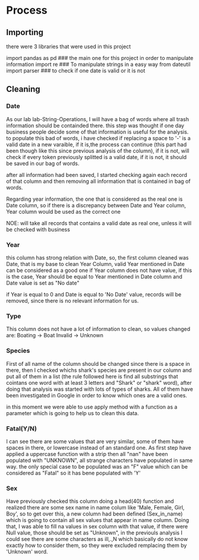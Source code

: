 
# Process

## Importing

there were 3 libraries that were used in this project 

import pandas as pd	 		### the main one for this project in order to manipulate information
import re 					### To manipulate strings in a easy way 
from dateutil import parser ### to check if one date is valid or it is not

## Cleaning

### Date

As our lab lab-String-Operations, I will have a bag of words where all trash information should be containded there. this step was thought if one day business people decide some of that information is useful for the analysis. to populate this bad of words, i have checked if replacing a space to '-' is a valid date in a new varaible, if it is,the process can continue (this part had been though like this since previous analysis of the column), if it is not, will check if every token previously splitted is a valid date, if it is not, it should be saved in our bag of words.

after all information had been saved, I started checking again each record of that column and then removing all information that is contained in bag of words.

Regarding year information, the one that is considered as the real one is Date column, so if there is a discrepancy between Date and Year column, Year column would be used as the correct one

NOE: will take all records that contains a valid date as real one, unless it will be checked with business

### Year

this column has strong relation with Date, so, the first column cleaned was Date, that is my base to clean Year Column, valid Year mentioned in Date can be considered as a good one if Year column does not have value, if this is the case, Year should be equal to Year mentioned in Date column and Date value is set as "No date"

if Year is equal to 0 and Date is equal to 'No Date' value, records will be removed, since there is no relevant information for us.

### Type

This column does not have a lot of information to clean, so values changed are:
	Boating -> Boat
	Invalid -> Unknown

### Species

First of all name of the column should be changed since there is a space in there, then I checked whichs shark's species are present in our column and put all of them in a list (the rule followed here is find all substrings that cointans one word with at least 3 letters and "Shark" or "shark" word), after doing that analysis was started with lots of types of sharks. All of them have been investigated in Google in order to know which ones are a valid ones.

in this moment we were able to use apply method with a function as a parameter which is going to help us to clean this data.

### Fatal(Y/N)

I can see there are some values that are very similar, some of them have spaces in there, or lowercase instead of an standard one. As first step have applied a uppercase function with a strip then all "nan" have been populated with "UNKNOWN", all strange characters have populated in same way. the only special case to be populated was an "F" value which can be considered as "Fatal" so it has bene populated with 'Y'

### Sex

Have previously checked this column doing a head(40) function and realized there are some sex name in name colum like 'Male, Female, Girl, Boy', so to get over this, a new column had been defined (Sex_in_name) which is going to contain all sex values that appear in name column. Doing that, I was able to fill na values in sex column with that value, if there were Null value, those should be set as "Unknown", in the previouls analysis I could see there are some characters as ill,.,N which basically do not know exactly how to consider them, so they were excluded remplacing them by 'Unknown' word.   






